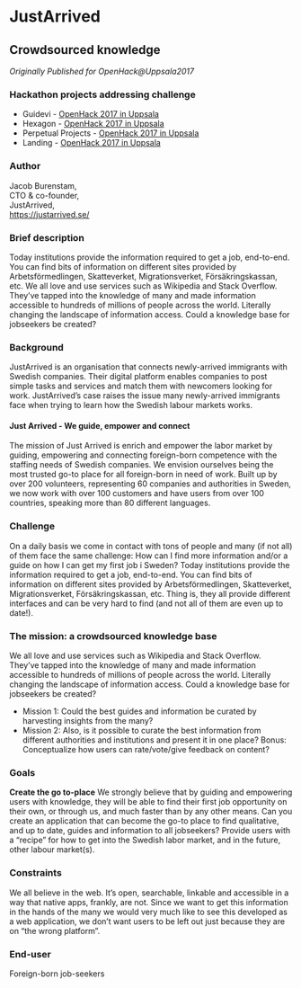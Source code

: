 # JustArrived

## Crowdsourced knowledge

*Originally Published for OpenHack@Uppsala2017*

### Hackathon projects addressing challenge
* Guidevi - [OpenHack 2017 in Uppsala](../Hackathons/2017_Uppsala/2017_Uppsala_Summary.md)
* Hexagon - [OpenHack 2017 in Uppsala](../Hackathons/2017_Uppsala/2017_Uppsala_Summary.md)
* Perpetual Projects - [OpenHack 2017 in Uppsala](../2017-Uppsala-Perpetual-Projects.git)
* Landing - [OpenHack 2017 in Uppsala](../Hackathons/2017_Uppsala/2017_Uppsala_Summary.md)

### Author
Jacob Burenstam,<br>
CTO & co-founder,<br>
JustArrived,<br>
https://justarrived.se/

### Brief description
Today institutions provide the information required to get a job, end-to-end. You can find bits of information on different sites provided by Arbetsförmedlingen, Skatteverket, Migrationsverket, Försäkringskassan, etc. We all love and use services such as Wikipedia and Stack Overflow. They’ve tapped into the knowledge of many and made information accessible to hundreds of millions of people across the world. Literally changing the landscape of information access. Could a knowledge base for jobseekers be created?

### Background
JustArrived is an organisation that connects newly-arrived immigrants with Swedish companies. Their digital platform enables companies to post simple tasks and services and match them with newcomers looking for work. JustArrived’s case raises the issue many newly-arrived immigrants face when trying to learn how the Swedish labour markets works. 

#### Just Arrived - We guide, empower and connect
The mission of Just Arrived is enrich and empower the labor market by guiding, empowering and connecting foreign-born competence with the staffing needs of Swedish companies. We envision ourselves being the most trusted go-to place for all foreign-born in need of work. Built up by over 200 volunteers, representing 60 companies and authorities in Sweden, we now work with over 100 customers and have users from over 100 countries, speaking more than 80 different languages.

### Challenge
On a daily basis we come in contact with tons of people and many (if not all) of them face the same challenge: How can I find more information and/or a guide on how I can get my first job i Sweden?
Today institutions provide the information required to get a job, end-to-end. You can find bits of information on different sites provided by Arbetsförmedlingen, Skatteverket, Migrationsverket, Försäkringskassan, etc. Thing is, they all provide different interfaces and can be very hard to find (and not all of them are even up to date!).


### The mission: a crowdsourced knowledge base
We all love and use services such as Wikipedia and Stack Overflow. They’ve tapped into the knowledge of many and made information accessible to hundreds of millions of people across the world. Literally changing the landscape of information access. Could a knowledge base for jobseekers be created?

* Mission 1: Could the best guides and information be curated by harvesting insights from the many? 
* Mission 2: Also, is it possible to curate the best information from different authorities and institutions and present it in one place?
Bonus: Conceptualize how users can rate/vote/give feedback on content?

### Goals
**Create the go to-place**
We strongly believe that by guiding and empowering users with knowledge, they will be able to find their first job opportunity on their own, or through us, and much faster than by any other means. Can you create an application that can become the go-to place to find qualitative, and up to date, guides and information to all jobseekers? Provide users with a “recipe” for how to get into the Swedish labor market, and in the future, other labour market(s).

### Constraints
We all believe in the web. It’s open, searchable, linkable and accessible in a way that native apps, frankly, are not. Since we want to get this information in the hands of the many we would very much like to see this developed as a web application, we don’t want users to be left out just because they are on “the wrong platform”.

### End-user
Foreign-born job-seekers
